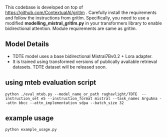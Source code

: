This codebase is developed on top of https://github.com/ContextualAI/gritlm .
Carefully install the requirements and follow the instructions from gritlm.
Specifically, you need to use a modified **modelling_mistral_gritlm.py** in your transformers library to enable bidirectional attention. Module requirements are same as gritlm.

## Model Details
- TDTE model uses a base bidirectional Mistral7Bv0.2 + Lora adapter.
- It is trained using transformed versions of publically available retrieval datasets. TDTE dataset will be released soon. 

## using mteb evaluation script
```
python ./eval_mteb.py --model_name_or_path raghavlight/TDTE  --instruction_set e5 --instruction_format mistral --task_names ArguAna --attn bbcc --attn_implementation sdpa --batch_size 32
```

## example usage
```
python example_usage.py
```